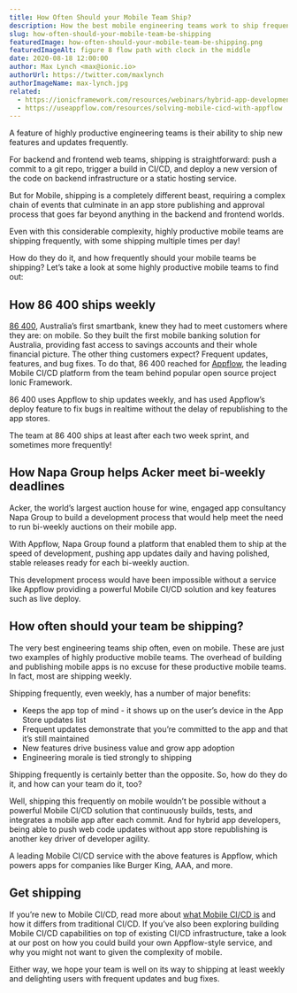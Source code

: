 ```yaml
---
title: How Often Should your Mobile Team Ship?
description: How the best mobile engineering teams work to ship frequently and drive growth
slug: how-often-should-your-mobile-team-be-shipping
featuredImage: how-often-should-your-mobile-team-be-shipping.png
featuredImageAlt: figure 8 flow path with clock in the middle
date: 2020-08-18 12:00:00
author: Max Lynch <max@ionic.io>
authorUrl: https://twitter.com/maxlynch
authorImageName: max-lynch.jpg
related:
  - https://ionicframework.com/resources/webinars/hybrid-app-development-redefined
  - https://useappflow.com/resources/solving-mobile-cicd-with-appflow
---
```


A feature of highly productive engineering teams is their ability to ship new features and updates frequently.

For backend and frontend web teams, shipping is straightforward: push a commit to a git repo, trigger a build in CI/CD, and deploy a new version of the code on backend infrastructure or a static hosting service.

But for Mobile, shipping is a completely different beast, requiring a complex chain of events that culminate in an app store publishing and approval process that goes far beyond anything in the backend and frontend worlds.

Even with this considerable complexity, highly productive mobile teams are shipping frequently, with some shipping multiple times per day!

How do they do it, and how frequently should your mobile teams be shipping? Let’s take a look at some highly productive mobile teams to find out:

<!--more-->

## How 86 400 ships weekly

[86 400](https://www.86400.com.au/), Australia’s first smartbank, knew they had to meet customers where they are: on mobile. So they built the first mobile banking solution for Australia, providing fast access to savings accounts and their whole financial picture. The other thing customers expect? Frequent updates, features, and bug fixes. To do that, 86 400 reached for [Appflow](https://useappflow.com/), the leading Mobile CI/CD platform from the team behind popular open source project Ionic Framework.

86 400 uses Appflow to ship updates weekly, and has used Appflow’s deploy feature to fix bugs in realtime without the delay of republishing to the app stores.

The team at 86 400 ships at least after each two week sprint, and sometimes more frequently!

## How Napa Group helps Acker meet bi-weekly deadlines

Acker, the world’s largest auction house for wine, engaged app consultancy Napa Group to build a development process that would help meet the need to run bi-weekly auctions on their mobile app.

With Appflow, Napa Group found a platform that enabled them to ship at the speed of development, pushing app updates daily and having polished, stable releases ready for each bi-weekly auction.

This development process would have been impossible without a service like Appflow providing a powerful Mobile CI/CD solution and key features such as live deploy.

## How often should your team be shipping?

The very best engineering teams ship often, even on mobile. These are just two examples of highly productive mobile teams. The overhead of building and publishing mobile apps is no excuse for these productive mobile teams. In fact, most are shipping weekly.

Shipping frequently, even weekly, has a number of major benefits:

* Keeps the app top of mind - it shows up on the user’s device in the App Store updates list
* Frequent updates demonstrate that you’re committed to the app and that it’s still maintained
* New features drive business value and grow app adoption
* Engineering morale is tied strongly to shipping

Shipping frequently is certainly better than the opposite. So, how do they do it, and how can your team do it, too?

Well, shipping this frequently on mobile wouldn’t be possible without a powerful Mobile CI/CD solution that continuously builds, tests, and integrates a mobile app after each commit. And for hybrid app developers, being able to push web code updates without app store republishing is another key driver of developer agility.

A leading Mobile CI/CD service with the above features is Appflow, which powers apps for companies like Burger King, AAA, and more.

## Get shipping

If you’re new to Mobile CI/CD, read more about [what Mobile CI/CD is](/blog/what-is-mobile-ci-cd) and how it differs from traditional CI/CD. If you’ve also been exploring building Mobile CI/CD capabilities on top of existing CI/CD infrastructure, take a look at our post on how you could build your own Appflow-style service, and why you might not want to given the complexity of mobile.

Either way, we hope your team is well on its way to shipping at least weekly and delighting users with frequent updates and bug fixes.
